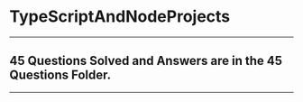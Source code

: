 # TypeScriptAndNodeProjects

**************************

## 45 Questions Solved and Answers are in the 45 Questions Folder.

*************************
